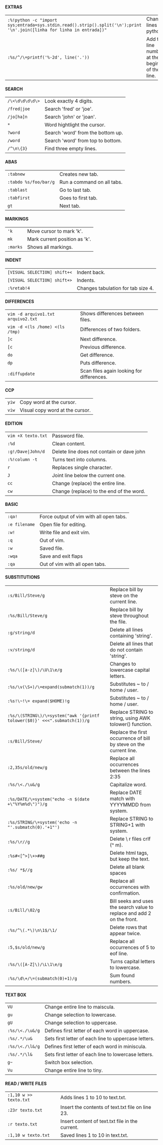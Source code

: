 #### EXTRAS
|||
|-|-|
`:%!python -c "import sys;entrada=sys.stdin.read().strip().split('\n');print '\n'.join([linha for linha in entrada])"`|Change lines with python.
`:%s/^/\=printf('%-2d', line('.'))`|Add the line number at the beginning of the line.
#### SEARCH
|||
|-|-|
`/\<\d\d\d\d\>`|Look exactly 4 digits.
`/fred\|joe`|Search 'fred' or 'joe'.
`/jo[ha]n`|Search 'john' or 'joan'.
`*`|Word hightlight the cursor.
`?word`|Search 'word' from the bottom up.
`/word`|Search 'word' from top to bottom.
`/^\n\{3}`|Find three empty lines.
#### ABAS
|||
|-|-|
`:tabnew`|Creates new tab.
`:tabdo %s/foo/bar/g`|Run a command on all tabs.
`:tablast`|Go to last tab.
`:tabfirst`|Goes to first tab.
`gt`|Next tab.
#### MARKINGS
|||
|-|-|
`'k`|Move cursor to mark 'k'.
`mk`|Mark current position as 'k'.
`:marks`|Shows all markings.
#### INDENT
|||
|-|-|
`[VISUAL SELECTION] shift+<`|Indent back.
`[VISUAL SELECTION] shift+>`|Indents.
`:%retab!4`|Changes tabulation for tab size 4.
#### DIFFERENCES
|||
|-|-|
`vim -d arquivo1.txt arquivo2.txt`|Shows differences between files.
`vim -d <(ls /home) <(ls /tmp)`|Differences of two folders.
`]c`|Next difference.
`[c`|Previous difference.
`do`|Get difference.
`dp`|Puts difference.
`:diffupdate`|Scan files again looking for differences.
#### CCP
|||
|-|-|
`yiw`|Copy word at the cursor.
`viw`|Visual copy word at the cursor.
#### EDITION
|||
|-|-|
`vim +X texto.txt`|Password file.
`:%d`|Clean content.
`:g!/Dave\|John/d`|Delete line does not contain or dave john
`:%!column -t`|Turns text into columns.
`r`|Replaces single character.
`J`|Joint line below the current one.
`cc`|Change (replace) the entire line.
`cw`|Change (replace) to the end of the word.
#### BASIC
|||
|-|-|
`:qa!`|Force output of vim with all open tabs.
`:e filename`|Open file for editing.
`:w!`|Write file and exit vim.
`:q`|Out of vim.
`:w`|Saved file.
`:wqa`|Save and exit flaps
`:qa`|Out of vim with all open tabs.
#### SUBSTITUTIONS
|||
|-|-|
`:s/Bill/Steve/g`|Replace bill by steve on the current line.
`:%s/Bill/Steve/g`|Replace bill by steve throughout the file.
`:g/string/d`|Delete all lines containing 'string'.
`:v/string/d`|Delete all lines that do not contain 'string'.
`:%s/\([a-z]\)/\U\1\e/g`|Changes to lowercase capital letters.
`:%s/\v(\S+)/\=expand(submatch(1))/g`|Substitutes ~ to / home / user.
`:%s!\~!\= expand($HOME)!g`|Substitutes ~ to / home / user.
`:%s/\(STRING\)/\=system("awk '{printf tolower($0)}' <<<".submatch(1))/g`|Replace STRING to string, using AWK tolower() function.
`:s/Bill/Steve/`|Replace the first occurrence of bill by steve on the current line.
`:2,35s/old/new/g`|Replace all occurrences between the lines 2:35
`:%s/\<./\u&/g`|Capitalize word.
`:%s/DATE/\=system("echo -n $(date +\"%Y%m%d\")")/g`|Replace DATE match with YYYYMMDD from system.
`:%s/STRING/\=system('echo -n "'.submatch(0).'+1"')`|Replace STRING to STRING+1 with system.
`:%s/\r//g`|Delete \ r files crlf (^ m).
`:%s#<[^>]\+>##g`|Delete html tags, but keep the text.
`:%s/ *$//g`|Delete all blank spaces
`:%s/old/new/gw`|Replace all occurrences with confirmation.
`:s/Bill/\02/g`|Bill seeks and uses the search value to replace and add 2 on the front.
`:%s/^\(.*\)\n\1$/\1/`|Delete rows that appear twice.
`:5,$s/old/new/g`|Replace all occurrences of 5 to eof line.
`:%s/\([A-Z]\)/\L\1\e/g`|Turns capital letters to lowercase.
`:%s/\d\+/\=(submatch(0)+1)/g`|Sum found numbers.
#### TEXT BOX
|||
|-|-|
`VU`|Change entire line to maiscula.
`gu`|Change selection to lowercase.
`gU`|Change selection to uppercase.
`:%s/\<./\u&/g`|Defines first letter of each word in uppercase.
`:%s/.*/\u&`|Sets first letter of each line to uppercase letters.
`:%s/\<./\l&/g`|Defines first letter of each word in miniscula.
`:%s/.*/\l&`|Sets first letter of each line to lowercase letters.
`g~`|Switch box selection.
`Vu`|Change entire line to tiny.
#### READ / WRITE FILES
|||
|-|-|
`:1,10 w >> texto.txt`|Adds lines 1 to 10 to text.txt.
`:23r texto.txt`|Insert the contents of text.txt file on line 23.
`:r texto.txt`|Insert content of text.txt file in the current.
`:1,10 w texto.txt`|Saved lines 1 to 10 in text.txt.
